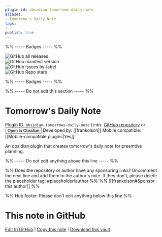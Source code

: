 ```yaml
---
plugin-id: obsidian-tomorrows-daily-note
aliases:
- Tomorrow's Daily Note
tags: 
- 
publish: true
---
```


%% ----- Badges ----- %%

![GitHub all releases](https://img.shields.io/github/downloads/frankolson/obsidian-tomorrows-daily-note/total?color=573E7A&logo=github&style=for-the-badge)   
![GitHub manifest version](https://img.shields.io/github/manifest-json/v/frankolson/obsidian-tomorrows-daily-note?color=573E7A&logo=github&style=for-the-badge)   
![GitHub issues by-label](https://img.shields.io/github/issues/frankolson/obsidian-tomorrows-daily-note/help%20wanted?color=573E7A&logo=github&style=for-the-badge)   
![GitHub Repo stars](https://img.shields.io/github/stars/frankolson/obsidian-tomorrows-daily-note?color=573E7A&logo=github&style=for-the-badge)

%% ----- Badges ----- %%

%% ----- Do not edit this section ----- %%

# Tomorrow's Daily Note

Plugin ID: `obsidian-tomorrows-daily-note`
Links: [GitHub repository](https://github.com/frankolson/obsidian-tomorrows-daily-note) or [<button id=HH>Open in Obsidian</button>](obsidian://goto-plugin?id=obsidian-tomorrows-daily-note)
Developed by: [[frankolson]]
Mobile compatible: [[Mobile-compatible plugins|Yes]]

An obsidian plugin that creates tomorrow's daily note for preemtive planning.

%% ----- Do not edit anything above this line ----- %% 

%% Does the repository or author have any sponsoring links? Uncomment the next line and add them to the author's note. If they don't, please delete the placeholder tag: #placeholder/author %%
%% ![[frankolson#Sponsor this author]] %%

%% Hub footer: Please don't edit anything below this line %%

# This note in GitHub

<span class="git-footer">[Edit In GitHub](https://github.dev/obsidian-community/obsidian-hub/blob/main/02%20-%20Community%20Expansions/02.05%20All%20Community%20Expansions/Plugins/obsidian-tomorrows-daily-note.md "git-hub-edit-note") | [Copy this note](https://raw.githubusercontent.com/obsidian-community/obsidian-hub/main/02%20-%20Community%20Expansions/02.05%20All%20Community%20Expansions/Plugins/obsidian-tomorrows-daily-note.md "git-hub-copy-note") | [Download this vault](https://github.com/obsidian-community/obsidian-hub/archive/refs/heads/main.zip "git-hub-download-vault") </span>